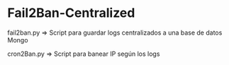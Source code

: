 # Fail2Ban-Centralized

fail2ban.py => Script para guardar logs centralizados a una base de datos Mongo

cron2Ban.py => Script para banear IP según los logs
